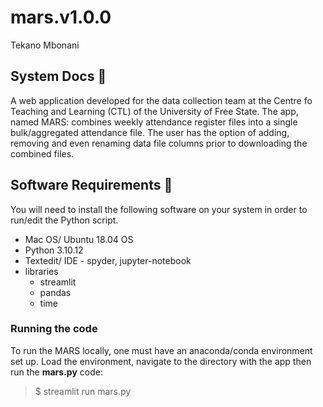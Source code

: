 # mars.v1.0.0
Tekano Mbonani

## System Docs 📃
A web application developed for the data collection team at the Centre fo Teaching and Learning (CTL) of the University of Free State. The app, named MARS: combines weekly attendance register files into a single bulk/aggregated attendance file. The user has the option of adding, removing and even renaming data file columns prior to downloading the combined files.

## Software Requirements 🔌
You will need to install the following software on your system in order to run/edit the Python script.
* Mac OS/ Ubuntu 18.04 OS
* Python 3.10.12
* Textedit/ IDE - spyder, jupyter-notebook
* libraries
  * streamlit
  * pandas
  * time
### Running the code
To run the MARS locally, one must have an anaconda/conda environment set up. Load the environment, navigate to the directory with the app then run the **mars.py** code:

> $ streamlit run mars.py
